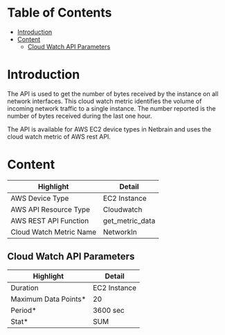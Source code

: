 # Table of Contents
- [Introduction](#introduction)
- [Content](#content)
    - [Cloud Watch API Parameters](#content-1) 


# Introduction <a name="introduction"></a>
The API is used to get the number of bytes received by the instance on all network interfaces. This cloud watch metric identifies the volume of incoming network traffic to a single instance. 
The number reported is the number of bytes received during the last one hour.

The API is available for AWS EC2 device types in Netbrain and uses the cloud watch metric of AWS rest API.

# Content <a name="content"></a>
|**Highlight**|**Detail**|
|------|------|
| AWS Device Type | EC2 Instance |
| AWS API Resource Type | Cloudwatch |
| AWS REST API Function | get_metric_data |
| Cloud Watch Metric Name | NetworkIn |

## Cloud Watch API Parameters <a name="content-1"></a>

|**Highlight**|**Detail**|
|------|------|
| Duration | EC2 Instance |
| Maximum Data Points* | 20 |
| Period* | 3600 sec |
| Stat* | SUM |